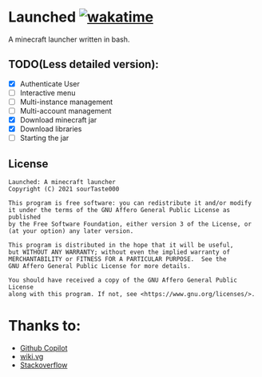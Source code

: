 # Launched [![wakatime](https://wakatime.com/badge/user/32a4f5e7-c047-422a-9e96-26bc31c49a33/project/a4f036d2-e869-431f-aded-9bb3b29b2b6f.svg)](https://wakatime.com/badge/user/32a4f5e7-c047-422a-9e96-26bc31c49a33/project/a4f036d2-e869-431f-aded-9bb3b29b2b6f)

A minecraft launcher written in bash.

## TODO(Less detailed version):

- [x] Authenticate User
- [ ] Interactive menu
- [ ] Multi-instance management
- [ ] Multi-account management
- [x] Download minecraft jar
- [x] Download libraries
- [ ] Starting the jar

## License

```
Launched: A minecraft launcher
Copyright (C) 2021 sourTaste000

This program is free software: you can redistribute it and/or modify
it under the terms of the GNU Affero General Public License as published
by the Free Software Foundation, either version 3 of the License, or
(at your option) any later version.

This program is distributed in the hope that it will be useful,
but WITHOUT ANY WARRANTY; without even the implied warranty of
MERCHANTABILITY or FITNESS FOR A PARTICULAR PURPOSE.  See the
GNU Affero General Public License for more details.

You should have received a copy of the GNU Affero General Public License
along with this program. If not, see <https://www.gnu.org/licenses/>.
```

# Thanks to:
- [Github Copilot](https://copilot.github.com/)
- [wiki.vg](https://wiki.vg/)
- [Stackoverflow](https://stackoverflow.com/)
